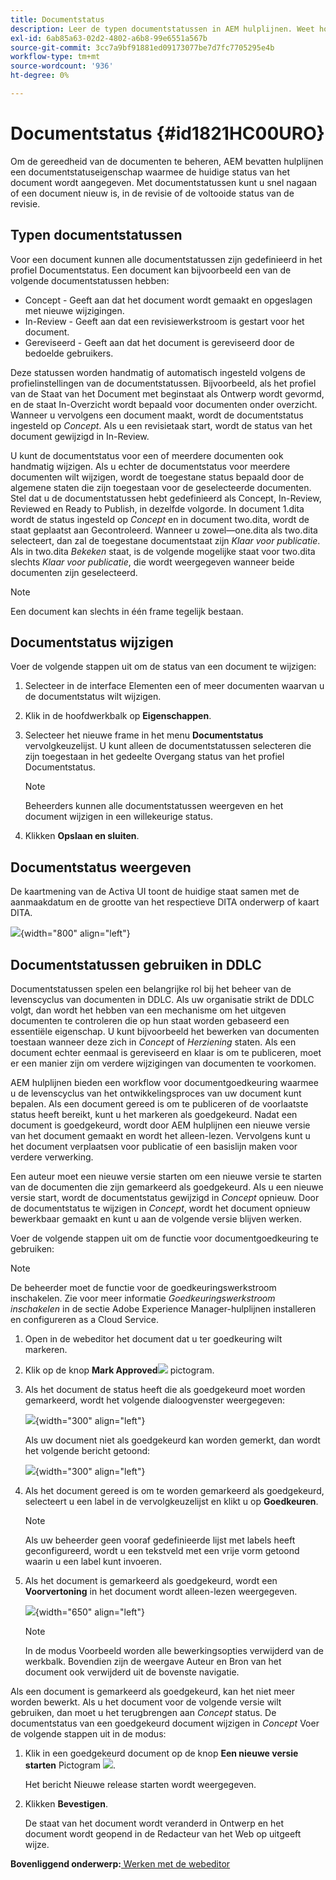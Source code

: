 ```yaml
---
title: Documentstatus
description: Leer de typen documentstatussen in AEM hulplijnen. Weet hoe u de documentstatus kunt wijzigen of weergeven en de documentstatus in DDLC kunt gebruiken.
exl-id: 6ab85a63-02d2-4802-a6b8-99e6551a567b
source-git-commit: 3cc7a9bf91881ed09173077be7d7fc7705295e4b
workflow-type: tm+mt
source-wordcount: '936'
ht-degree: 0%

---
```


# Documentstatus {#id1821HC00URO}

Om de gereedheid van de documenten te beheren, AEM bevatten hulplijnen een documentstatuseigenschap waarmee de huidige status van het document wordt aangegeven. Met documentstatussen kunt u snel nagaan of een document nieuw is, in de revisie of de voltooide status van de revisie.

## Typen documentstatussen

Voor een document kunnen alle documentstatussen zijn gedefinieerd in het profiel Documentstatus. Een document kan bijvoorbeeld een van de volgende documentstatussen hebben:

- Concept - Geeft aan dat het document wordt gemaakt en opgeslagen met nieuwe wijzigingen.
- In-Review - Geeft aan dat een revisiewerkstroom is gestart voor het document.
- Gereviseerd - Geeft aan dat het document is gereviseerd door de bedoelde gebruikers.

Deze statussen worden handmatig of automatisch ingesteld volgens de profielinstellingen van de documentstatussen. Bijvoorbeeld, als het profiel van de Staat van het Document met beginstaat als Ontwerp wordt gevormd, en de staat In-Overzicht wordt bepaald voor documenten onder overzicht. Wanneer u vervolgens een document maakt, wordt de documentstatus ingesteld op *Concept*. Als u een revisietaak start, wordt de status van het document gewijzigd in In-Review.

U kunt de documentstatus voor een of meerdere documenten ook handmatig wijzigen. Als u echter de documentstatus voor meerdere documenten wilt wijzigen, wordt de toegestane status bepaald door de algemene staten die zijn toegestaan voor de geselecteerde documenten. Stel dat u de documentstatussen hebt gedefinieerd als Concept, In-Review, Reviewed en Ready to Publish, in dezelfde volgorde. In document 1.dita wordt de status ingesteld op *Concept* en in document two.dita, wordt de staat geplaatst aan Gecontroleerd. Wanneer u zowel—one.dita als two.dita selecteert, dan zal de toegestane documentstaat zijn *Klaar voor publicatie*. Als in two.dita *Bekeken* staat, is de volgende mogelijke staat voor two.dita slechts *Klaar voor publicatie*, die wordt weergegeven wanneer beide documenten zijn geselecteerd.

>[!NOTE]
>
> Een document kan slechts in één frame tegelijk bestaan.

## Documentstatus wijzigen

Voer de volgende stappen uit om de status van een document te wijzigen:

1. Selecteer in de interface Elementen een of meer documenten waarvan u de documentstatus wilt wijzigen.
1. Klik in de hoofdwerkbalk op **Eigenschappen**.
1. Selecteer het nieuwe frame in het menu **Documentstatus** vervolgkeuzelijst. U kunt alleen de documentstatussen selecteren die zijn toegestaan in het gedeelte Overgang status van het profiel Documentstatus.

   >[!NOTE]
   >
   >Beheerders kunnen alle documentstatussen weergeven en het document wijzigen in een willekeurige status.

1. Klikken **Opslaan en sluiten**.

## Documentstatus weergeven

De kaartmening van de Activa UI toont de huidige staat samen met de aanmaakdatum en de grootte van het respectieve DITA onderwerp of kaart DITA.

![](images/document_state.png){width="800" align="left"}

## Documentstatussen gebruiken in DDLC

Documentstatussen spelen een belangrijke rol bij het beheer van de levenscyclus van documenten in DDLC. Als uw organisatie strikt de DDLC volgt, dan wordt het hebben van een mechanisme om het uitgeven documenten te controleren die op hun staat worden gebaseerd een essentiële eigenschap. U kunt bijvoorbeeld het bewerken van documenten toestaan wanneer deze zich in *Concept* of *Herziening* staten. Als een document echter eenmaal is gereviseerd en klaar is om te publiceren, moet er een manier zijn om verdere wijzigingen van documenten te voorkomen.

AEM hulplijnen bieden een workflow voor documentgoedkeuring waarmee u de levenscyclus van het ontwikkelingsproces van uw document kunt bepalen. Als een document gereed is om te publiceren of de voorlaatste status heeft bereikt, kunt u het markeren als goedgekeurd. Nadat een document is goedgekeurd, wordt door AEM hulplijnen een nieuwe versie van het document gemaakt en wordt het alleen-lezen. Vervolgens kunt u het document verplaatsen voor publicatie of een basislijn maken voor verdere verwerking.

Een auteur moet een nieuwe versie starten om een nieuwe versie te starten van de documenten die zijn gemarkeerd als goedgekeurd. Als u een nieuwe versie start, wordt de documentstatus gewijzigd in *Concept* opnieuw. Door de documentstatus te wijzigen in *Concept*, wordt het document opnieuw bewerkbaar gemaakt en kunt u aan de volgende versie blijven werken.

Voer de volgende stappen uit om de functie voor documentgoedkeuring te gebruiken:

>[!NOTE]
>
> De beheerder moet de functie voor de goedkeuringswerkstroom inschakelen. Zie voor meer informatie *Goedkeuringswerkstroom inschakelen* in de sectie Adobe Experience Manager-hulplijnen installeren en configureren as a Cloud Service.

1. Open in de webeditor het document dat u ter goedkeuring wilt markeren.

1. Klik op de knop **Mark Approved**![](images/mark_approve_icon.svg) pictogram.

1. Als het document de status heeft die als goedgekeurd moet worden gemarkeerd, wordt het volgende dialoogvenster weergegeven:

   ![](images/mark-approved-correct-state.png){width="300" align="left"}

   Als uw document niet als goedgekeurd kan worden gemerkt, dan wordt het volgende bericht getoond:

   ![](images/mark-approved-incorrect-state.png){width="300" align="left"}

1. Als het document gereed is om te worden gemarkeerd als goedgekeurd, selecteert u een label in de vervolgkeuzelijst en klikt u op **Goedkeuren**.

   >[!NOTE]
   >
   > Als uw beheerder geen vooraf gedefinieerde lijst met labels heeft geconfigureerd, wordt u een tekstveld met een vrije vorm getoond waarin u een label kunt invoeren.

1. Als het document is gemarkeerd als goedgekeurd, wordt een **Voorvertoning** in het document wordt alleen-lezen weergegeven.

   ![](images/approved-doc-read-only.png){width="650" align="left"}

   >[!NOTE]
   >
   > In de modus Voorbeeld worden alle bewerkingsopties verwijderd van de werkbalk. Bovendien zijn de weergave Auteur en Bron van het document ook verwijderd uit de bovenste navigatie.


Als een document is gemarkeerd als goedgekeurd, kan het niet meer worden bewerkt. Als u het document voor de volgende versie wilt gebruiken, dan moet u het terugbrengen aan *Concept* status. De documentstatus van een goedgekeurd document wijzigen in *Concept* Voer de volgende stappen uit in de modus:

1. Klik in een goedgekeurd document op de knop **Een nieuwe versie starten** Pictogram ![](images/approved-restart-draft-mode-icon.svg).

   Het bericht Nieuwe release starten wordt weergegeven.

1. Klikken **Bevestigen**.

   De staat van het document wordt veranderd in Ontwerp en het document wordt geopend in de Redacteur van het Web op uitgeeft wijze.


**Bovenliggend onderwerp:**[ Werken met de webeditor](web-editor.md)
